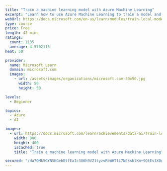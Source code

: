 ```yaml
---
title: "Train a machine learning model with Azure Machine Learning"
excerpt: "Learn how to use Azure Machine Learning to train a model and register it in a workspace."
webUrl: https://docs.microsoft.com/en-us/learn/modules/train-local-model-with-azure-mls/
type: course
price: Free
length: 42 mins
ratings:
  count: 1135
  average: 4.5762115
heat: 50

provider:
  name: Microsoft Learn
  domain: microsoft.com
  images:
    - url: /assets/images/organizations/microsoft.com-50x50.jpg
      width: 50
      height: 50

levels:
  - Beginner

topics:
  - Azure
  - AI

images:
  - url: https://docs.microsoft.com/learn/achievements/data-ai/train-local-model-with-azure-mls-badge-social.png
    width: 800
    height: 400
    isCached: true
    title: "Train a machine learning model with Azure Machine Learning"

secured: "/da7OMk5GYN5KGebBtfEaIc386h9VZ1tyzvRbWHT1L7NEksblKm+9QtEv1X0gxoDvDP3iZXezN/cwXb/uhTfPwCUHHYZsNqzz7HCYQk0pbOuLPRFrBe0poUUOhoWGmmTpV80MfKTWgdYox8uA+vPMlTYfi4Wg4rGGm4AXwVTcPwILsZM9PjfVQHFSv74jjRpX+a10Zxj+AKen57bbNuoODl224Q2PaaKt6diKFHBvebBrWFuEJ04/VXJqV5MHwcgFThrDdr7knDX+T5hwOpqTk5fZ1NNKEyNEKDZQeutoJw1kEvgVj5KvAh13NZizNVE9qxUM12EAMx7Trgt2f3rI6H4HnBt3mMhNrCgDeTy9uIAqzwF53RshSZaqyvPB7AGy7ArYikD+wWBYpRJ355s2g==;LiFeZuCJGqrpbCymEXT+UA=="
---
```


